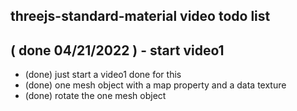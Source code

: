 ## threejs-standard-material video todo list

## ( done 04/21/2022 ) - start video1
* (done) just start a video1 done for this
* (done) one mesh object with a map property and a data texture
* (done) rotate the one mesh object